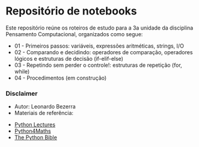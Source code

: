 # Repositório de notebooks

Este repositório reúne os roteiros de estudo para a 3a unidade da disciplina Pensamento Computacional, organizados como segue:

* 01 - Primeiros passos: variáveis, expressões aritméticas, strings, I/O
* 02 - Comparando e decidindo: operadores de comparação, operadores lógicos e estruturas de decisão (if-elif-else)
* 03 - Repetindo sem perder o controle!: estruturas de repetição (for, while)
* 04 - Procedimentos (em construção)

### Disclaimer
* Autor: Leonardo Bezerra
* Materiais de referência:
 - [Python Lectures](https://github.com/rajathkmp/Python-Lectures.git)
 - [Python4Maths](https://gitlab.erc.monash.edu.au/andrease/Python4Maths.git)
 - [The Python Bible](https://www.udemy.com/the-python-bible/)

